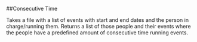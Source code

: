 ##Consecutive Time

Takes a file with a list of events with start and end dates and the person in charge/running them. Returns a list of those people and their events where the people have a predefined amount of consecutive time running events.